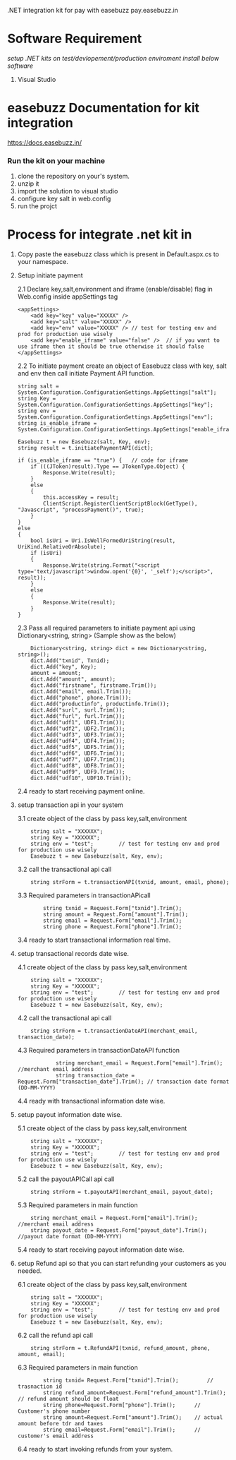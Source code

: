 
.NET integration kit for pay with easebuzz pay.easebuzz.in

# Software Requirement
*setup .NET kits on test/devlopement/production enviroment install below software*

1. Visual Studio

# easebuzz Documentation for kit integration
https://docs.easebuzz.in/


### Run the kit on your machine
1. clone the repository on your's system.
2. unzip it
3. import the solution to visual studio
4. configure key salt in web.config
5. run the projct


# Process for integrate .net kit in <Your Project>

1. Copy paste the easebuzz class which is present in Default.aspx.cs to your namespace.
2.  Setup initiate payment 

	2.1 Declare key,salt,environment and iframe (enable/disable) flag in Web.config inside appSettings tag

	```
	<appSettings>
		<add key="key" value="XXXXX" />
		<add key="salt" value="XXXXX" />
		<add key="env" value="XXXXX" /> // test for testing env and prod for production use wisely
		<add key="enable_iframe" value="false" />  // if you want to use iframe then it should be true otherwise it should false
	</appSettings>
	````
	2.2 To initiate payment create an object of Easebuzz class with key, salt and env then call initiate Payment API function.

	```
	string salt = System.Configuration.ConfigurationSettings.AppSettings["salt"];
	string Key = System.Configuration.ConfigurationSettings.AppSettings["key"];
	string env = System.Configuration.ConfigurationSettings.AppSettings["env"];
	string is_enable_iframe = System.Configuration.ConfigurationSettings.AppSettings["enable_iframe"];

	Easebuzz t = new Easebuzz(salt, Key, env);
	string result = t.initiatePaymentAPI(dict);

	if (is_enable_iframe == "true") {	// code for iframe
		if (((JToken)result).Type == JTokenType.Object) {
			Response.Write(result);
		}
		else
		{
			this.accessKey = result;
			ClientScript.RegisterClientScriptBlock(GetType(), "Javascript", "processPayment()", true);
		}	
	}
	else
	{
		bool isUri = Uri.IsWellFormedUriString(result, UriKind.RelativeOrAbsolute);
		if (isUri)
		{
			Response.Write(string.Format("<script type='text/javascript'>window.open('{0}', '_self');</script>", result));
		}
		else
		{
			Response.Write(result);
		}
	}
    ```
    2.3 Pass all required parameters to initiate payment api using Dictionary<string, string> (Sample show as the below)
    ```
		Dictionary<string, string> dict = new Dictionary<string, string>();
		dict.Add("txnid", Txnid);
		dict.Add("key", Key);
		amount = amount;
		dict.Add("amount", amount);
		dict.Add("firstname", firstname.Trim());
		dict.Add("email", email.Trim());
		dict.Add("phone", phone.Trim());
		dict.Add("productinfo", productinfo.Trim());
		dict.Add("surl", surl.Trim());
		dict.Add("furl", furl.Trim());
		dict.Add("udf1", UDF1.Trim());
		dict.Add("udf2", UDF2.Trim());
		dict.Add("udf3", UDF3.Trim());
		dict.Add("udf4", UDF4.Trim());
		dict.Add("udf5", UDF5.Trim());
		dict.Add("udf6", UDF6.Trim());
		dict.Add("udf7", UDF7.Trim());
		dict.Add("udf8", UDF8.Trim());
		dict.Add("udf9", UDF9.Trim());
		dict.Add("udf10", UDF10.Trim());
	```
	2.4 ready to start receiving payment online.

3. setup transaction api in your system
	
	3.1 create object of the class by pass key,salt,environment
	```
		string salt = "XXXXXX";
		string Key = "XXXXXX";
		string env = "test";		// test for testing env and prod for production use wisely
		Easebuzz t = new Easebuzz(salt, Key, env);
	````	
	3.2 call the transactional api call 
	```
		string strForm = t.transactionAPI(txnid, amount, email, phone);
	```
	3.3 Required parameters in transactionAPicall 
	```
			string txnid = Request.Form["txnid"].Trim();
			string amount = Request.Form["amount"].Trim();
			string email = Request.Form["email"].Trim();
			string phone = Request.Form["phone"].Trim();
	```
	3.4 ready to start  transactional information real time.
	
4. setup transactional records date wise.

	4.1 create object of the class by pass key,salt,environment
	```
		string salt = "XXXXXX";
		string Key = "XXXXXX";
		string env = "test";		// test for testing env and prod for production use wisely
		Easebuzz t = new Easebuzz(salt, Key, env);
	````	
	4.2 call the transactional api call 
	```
		string strForm = t.transactionDateAPI(merchant_email, transaction_date);
	```
	4.3 Required parameters in transactionDateAPI function
	```
	   			string merchant_email = Request.Form["email"].Trim();	//merchant email address 
	   			string transaction_date = Request.Form["transaction_date"].Trim(); // transaction date format (DD-MM-YYYY)
	```
	4.4 ready with transactional information date wise.

5. setup payout information date wise.

	5.1 create object of the class by pass key,salt,environment
	```
		string salt = "XXXXXX";
		string Key = "XXXXXX";
		string env = "test";		// test for testing env and prod for production use wisely
		Easebuzz t = new Easebuzz(salt, Key, env);
	````	
	5.2 call the payoutAPICall api call 
	```
		string strForm = t.payoutAPI(merchant_email, payout_date);
	```
	5.3 Required parameters in main function
	```
	    string merchant_email = Request.Form["email"].Trim();	//merchant email address 
        string payout_date = Request.Form["payout_date"].Trim();	//payout date format (DD-MM-YYYY)
    ```
	5.4 ready to start receiving payout information date wise.

6. setup Refund api so that you can start refunding your customers as you needed.

	6.1 create object of the class by pass key,salt,environment
	```
		string salt = "XXXXXX";
		string Key = "XXXXXX";
		string env = "test";		// test for testing env and prod for production use wisely
		Easebuzz t = new Easebuzz(salt, Key, env);		
	````	
	6.2 call the refund api call 
	```
		string strForm = t.RefundAPI(txnid, refund_amount, phone, amount, email);
	```
	6.3 Required parameters in main function
	```
	    	string txnid= Request.Form["txnid"].Trim();			// trasnaction id 
			string refund_amount=Request.Form["refund_amount"].Trim();	// refund amount should be float
			string phone=Request.Form["phone"].Trim();		// Customer's phone number
			string amount=Request.Form["amount"].Trim();	// actual amount before tdr and taxes
			string email=Request.Form["email"].Trim();		// customer's email address
    ```
	6.4 ready to start invoking refunds from your system.